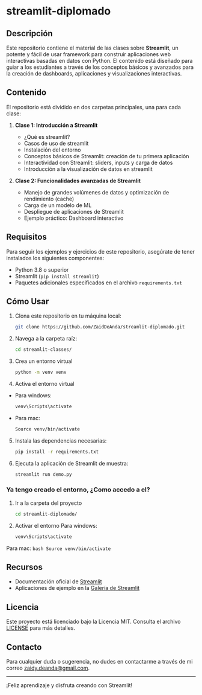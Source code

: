 # streamlit-diplomado

## Descripción
Este repositorio contiene el material de las clases sobre **Streamlit**, un potente y fácil de usar framework para construir aplicaciones web interactivas basadas en datos con Python. El contenido está diseñado para guiar a los estudiantes a través de los conceptos básicos y avanzados para la creación de dashboards, aplicaciones y visualizaciones interactivas.

## Contenido
El repositorio está dividido en dos carpetas principales, una para cada clase:

1. **Clase 1: Introducción a Streamlit**
    - ¿Qué es streamlit?
    - Casos de uso de streamlit
    - Instalación del entorno
    - Conceptos básicos de Streamlit: creación de tu primera aplicación
    - Interactividad con Streamlit: sliders, inputs y carga de datos
    - Introducción a la visualización de datos en streamlit

2. **Clase 2: Funcionalidades avanzadas de Streamlit**
    - Manejo de grandes volúmenes de datos y optimización de rendimiento (cache)
    - Carga de un modelo de ML
    - Despliegue de aplicaciones de Streamlit
    - Ejemplo práctico: Dashboard interactivo

## Requisitos
Para seguir los ejemplos y ejercicios de este repositorio, asegúrate de tener instalados los siguientes componentes:

- Python 3.8 o superior
- Streamlit (`pip install streamlit`)
- Paquetes adicionales especificados en el archivo `requirements.txt`

## Cómo Usar
1. Clona este repositorio en tu máquina local:

    ```bash
    git clone https://github.com/ZaidDeAnda/streamlit-diplomado.git
    ```

2. Navega a la carpeta raíz:

    ```bash
    cd streamlit-classes/
    ```

3. Crea un entorno virtual

    ```bash
    python -m venv venv
    ```

4. Activa el entorno virtual
* Para windows:
    ```bash
    venv\Scripts\activate
    ```
* Para mac:
    ```bash
    Source venv/bin/activate
    ```

5. Instala las dependencias necesarias:

    ```bash
    pip install -r requirements.txt
    ```

6. Ejecuta la aplicación de Streamlit de muestra:

    ```bash
    streamlit run demo.py
    ```

### Ya tengo creado el entorno, ¿Como accedo a el?

1. Ir a la carpeta del proyecto

    ```bash
    cd streamlit-diplomado/
    ```

2. Activar el entorno
Para windows:
    ```bash
    venv\Scripts\activate
    ```

Para mac:
    ```bash
    Source venv/bin/activate
    ```

## Recursos
- Documentación oficial de [Streamlit](https://docs.streamlit.io/)
- Aplicaciones de ejemplo en la [Galería de Streamlit](https://streamlit.io/gallery)

## Licencia
Este proyecto está licenciado bajo la Licencia MIT. Consulta el archivo [LICENSE](LICENSE) para más detalles.

## Contacto
Para cualquier duda o sugerencia, no dudes en contactarme a través de mi correo zaidy.deanda@gmail.com.

---
¡Feliz aprendizaje y disfruta creando con Streamlit!

